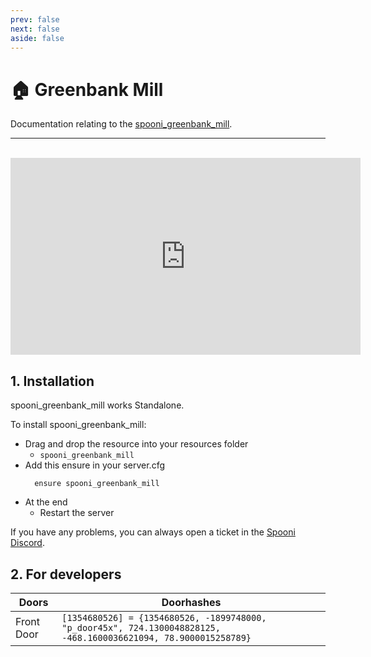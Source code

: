 ```yaml
---
prev: false
next: false
aside: false
---
```


# 🏠 Greenbank Mill
Documentation relating to the [spooni_greenbank_mill](https://spooni-mapping.tebex.io/package/6356024).

___
<br>
<iframe width="560" height="315" src="https://www.youtube.com/embed/5oxfL-UIqOA?si=n-ljIBEGJzS1AAj5" frameborder="0" allow="accelerometer; autoplay; clipboard-write; encrypted-media; gyroscope; picture-in-picture; web-share" referrerpolicy="strict-origin-when-cross-origin" allowfullscreen></iframe>

## 1. Installation
spooni_greenbank_mill works Standalone.  

To install spooni_greenbank_mill:
- Drag and drop the resource into your resources folder
  - `spooni_greenbank_mill`
- Add this ensure in your server.cfg
  ```
    ensure spooni_greenbank_mill
  ```
- At the end
  - Restart the server

If you have any problems, you can always open a ticket in the [Spooni Discord](https://discord.gg/spooni).

## 2. For developers
| Doors                     | Doorhashes
|---------------------------|----------------------------------------------------------------------------------|
| Front Door                | `[1354680526] = {1354680526, -1899748000, "p_door45x", 724.1300048828125, -468.1600036621094, 78.9000015258789}`
